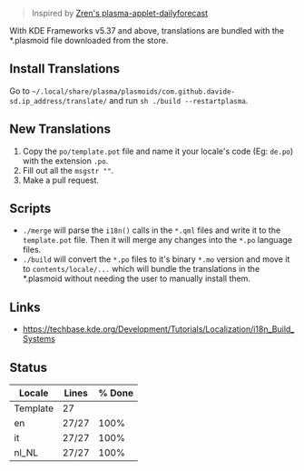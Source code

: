 > Inspired by [Zren's plasma-applet-dailyforecast](https://github.com/Zren/plasma-applet-dailyforecast/tree/master/package/translate)

With KDE Frameworks v5.37 and above, translations are bundled with the *.plasmoid file downloaded from the store.

## Install Translations

Go to `~/.local/share/plasma/plasmoids/com.github.davide-sd.ip_address/translate/` and run `sh ./build --restartplasma`.

## New Translations

1. Copy the `po/template.pot` file and name it your locale's code (Eg: `de.po`) with the extension `.po`.
2. Fill out all the `msgstr ""`.
3. Make a pull request.

## Scripts

* `./merge` will parse the `i18n()` calls in the `*.qml` files and write it to the `template.pot` file. Then it will merge any changes into the `*.po` language files.
* `./build` will convert the `*.po` files to it's binary `*.mo` version and move it to `contents/locale/...` which will bundle the translations in the *.plasmoid without needing the user to manually install them.

## Links

* https://techbase.kde.org/Development/Tutorials/Localization/i18n_Build_Systems

## Status

|  Locale  |  Lines  | % Done|
|----------|---------|-------|
| Template |      27 |       |
| en       |   27/27 |  100% |
| it       |   27/27 |  100% |
| nl_NL | 27/27 | 100% |
